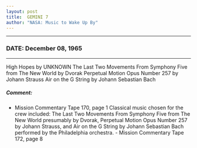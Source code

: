 ```yaml
---
layout: post
title:  GEMINI 7
author: "NASA: Music to Wake Up By"
---
```


----
### DATE: December 08, 1965
----
High Hopes by UNKNOWN
The Last Two Movements From Symphony Five from The New World by Dvorak
Perpetual Motion Opus Number 257 by Johann Strauss
Air on the G String by Johann Sebastian Bach

##### Comment:
* Mission Commentary Tape 170, page 1
Classical music chosen for the crew included: The Last Two Movements From Symphony Five from The New World presumably by Dvorak, Perpetual Motion Opus Number 257  by Johann Strauss, and Air on the G String  by Johann Sebastian Bach performed by the Philadelphia orchestra. - Mission Commentary Tape 172, page 8

